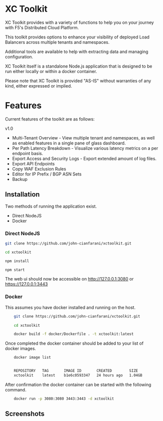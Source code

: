 # XC Toolkit

XC Toolkit provides with a variety of functions to help you on your journey with F5's Distributed Cloud Platform.

This toolkit provides options to enhance your visibility of  deployed Load Balancers across multiple tenants and
namespaces.

Additional tools are available to help with extracting data and managing configuration.

XC Toolkit itself is a standalone Node.js application that is designed to be run either locally or within a docker container.

Please note that XC Toolkit is provided "AS-IS" without warranties of any kind, either expressed or implied.


# Features

Current features of the toolkit are as follows:

v1.0 
 - Multi-Tenant Overview - View multiple tenant and namespaces, as well as enabled features in a single pane of glass dashboard.
 - Per Path Latency Breakdown - Visualize various latency metrics on a per endpoint basis.
 - Export Access and Security Logs - Export extended amount of log files.
 - Export API Endpoints
 - Copy WAF Exclusion Rules
 - Editor for IP Prefix / BGP ASN Sets
 - Backup


## Installation

Two methods of running the application exist.

 - Direct NodeJS
 - Docker

### Direct NodeJS

```sh
git clone https://github.com/john-cianfarani/xctoolkit.git

cd xctoolkit

npm install

npm start
```
The web ui should now be accessible on http://127.0.0.1:3080 or https://127.0.0.1:3443

### Docker

This assumes you have docker installed and running on the host.
```sh
    git clone https://github.com/john-cianfarani/xctoolkit.git
    
    cd xctoolkit

    docker build -f docker/Dockerfile . -t xctoolkit:latest
```    

Once completed the docker container should be added to your list of docker images.
```sh
    docker image list

   
    REPOSITORY   TAG       IMAGE ID       CREATED        SIZE
    xctoolkit    latest    b1e6c0593347   24 hours ago   1.04GB
```    

After confirmation the docker container can be started with the following command.

```sh
    docker run -p 3080:3080 3443:3443 -d xctoolkit
```    


## Screenshots

